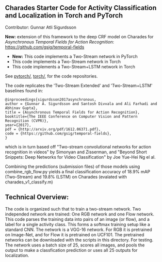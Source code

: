 ## Charades Starter Code for Activity Classification and Localization in Torch and PyTorch

Contributor: Gunnar Atli Sigurdsson

**New:** extension of this framework to the deep CRF model on Charades for *Asynchronous Temporal Fields for Action Recognition*: https://github.com/gsig/temporal-fields

* **New:** This code implements a Two-Stream network in PyTorch
* This code implements a Two-Stream network in Torch
* This code implements a Two-Stream+LSTM network in Torch

See [pytorch/](pytorch/), [torch/](torch/), for the code repositories.

The code replicates the 'Two-Stream Extended' and 'Two-Stream+LSTM' baselines found in:
```
@inproceedings{sigurdsson2017asynchronous,
author = {Gunnar A. Sigurdsson and Santosh Divvala and Ali Farhadi and Abhinav Gupta},
title = {Asynchronous Temporal Fields for Action Recognition},
booktitle={The IEEE Conference on Computer Vision and Pattern Recognition (CVPR)},
year={2017},
pdf = {http://arxiv.org/pdf/1612.06371.pdf},
code = {https://github.com/gsig/temporal-fields},
}
```
which is in turn based off "Two-stream convolutional networks for action recognition in videos" by Simonyan and Zisserman, and "Beyond Short Snippets: Deep Networks for Video Classification" by Joe Yue-Hei Ng el al.

Combining the predictions (submission files) of those models using combine_rgb_flow.py
yields a final classification accuracy of 18.9% mAP (Two-Stream) and 19.8% (LSTM) on Charades (evalated with charades_v1_classify.m)


## Technical Overview:
 
The code is organized such that to train a two-stream network. Two independed network are trained: One RGB network and one Flow network.
This code parses the training data into pairs of an image (or flow), and a label for a single activity class. This forms a softmax training setup like a standard CNN. The network is a VGG-16 network. For RGB it is pretrained on Image-Net, and for Flow it is pretrained on UCF101. The pretrained networks can be downloaded with the scripts in this directory.
For testing. The network uses a batch size of 25, scores all images, and pools the output to make a classfication prediction or uses all 25 outputs for localization.


